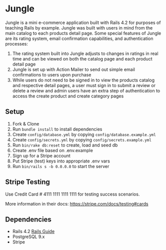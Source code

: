 # Jungle

Jungle is a mini e-commerce application built with Rails 4.2 for purposes of teaching Rails by example.
Jungle was built with users in mind from the main catalog to each products detail page.
Some special features of Jungle are its rating system, email confirmation capabilities, and authentication processes:
  1. The rating system built into Jungle adjusts to changes in ratings in real time and can be viewed on both the catalog page and each product detail page
  2. Jungle is set up with Action Mailer to send out simple email confirmations to users upon purchase
  3. While users do not need to be signed in to view the products catalog and respective detail pages, a user must sign in to submit a review or delete a review and admin users have an extra step of authentication to access the create product and create category pages


## Setup

1. Fork & Clone
2. Run `bundle install` to install dependencies
3. Create `config/database.yml` by copying `config/database.example.yml`
4. Create `config/secrets.yml` by copying `config/secrets.example.yml`
5. Run `bin/rake db:reset` to create, load and seed db
6. Create .env file based on .env.example
7. Sign up for a Stripe account
8. Put Stripe (test) keys into appropriate .env vars
9. Run `bin/rails s -b 0.0.0.0` to start the server

## Stripe Testing

Use Credit Card # 4111 1111 1111 1111 for testing success scenarios.

More information in their docs: <https://stripe.com/docs/testing#cards>

## Dependencies

* Rails 4.2 [Rails Guide](http://guides.rubyonrails.org/v4.2/)
* PostgreSQL 9.x
* Stripe
